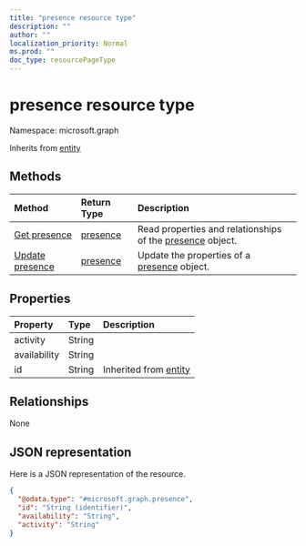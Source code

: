 ```yaml
---
title: "presence resource type"
description: ""
author: ""
localization_priority: Normal
ms.prod: ""
doc_type: resourcePageType
---
```


# presence resource type


Namespace: microsoft.graph




Inherits from [entity](../resources/entity.md)

## Methods
|Method|Return Type|Description|
|:---|:---|:---|
|[Get presence](../api/presence-get.md)|[presence](../resources/presence.md)|Read properties and relationships of the [presence](../resources/presence.md) object.|
|[Update presence](../api/presence-update.md)|[presence](../resources/presence.md)|Update the properties of a [presence](../resources/presence.md) object.|

## Properties
|Property|Type|Description|
|:---|:---|:---|
|activity|String||
|availability|String||
|id|String| Inherited from [entity](../resources/entity.md)|

## Relationships
None

## JSON representation
Here is a JSON representation of the resource.
<!-- {
  "blockType": "resource",
  "keyProperty": "id",
  "@odata.type": "microsoft.graph.presence",
  "baseType": "microsoft.graph.entity",
  "openType": false
}
-->
``` json
{
  "@odata.type": "#microsoft.graph.presence",
  "id": "String (identifier)",
  "availability": "String",
  "activity": "String"
}
```

